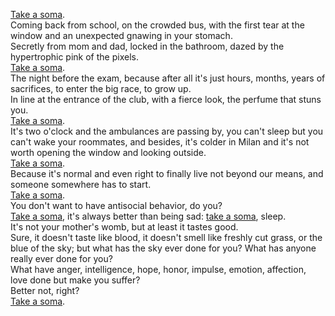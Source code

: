 [Take a soma](https://takeasoma.com/).<br>
Coming back from school, on the crowded bus, with the first tear at the window and an unexpected gnawing in your stomach.<br> 
Secretly from mom and dad, locked in the bathroom, dazed by the hypertrophic pink of the pixels.<br>
[Take a soma](https://takeasoma.com/).<br>
The night before the exam, because after all it's just hours, months, years of sacrifices, to enter the big race, to grow up.<br>
In line at the entrance of the club, with a fierce look, the perfume that stuns you.<br>
[Take a soma](https://takeasoma.com/).<br>
It's two o'clock and the ambulances are passing by, you can't sleep but you can't wake your roommates, and besides, it's colder in Milan and it's not worth opening the window and looking outside.<br>
[Take a soma](https://takeasoma.com/).<br>
Because it's normal and even right to finally live not beyond our means, and someone somewhere has to start.<br>
[Take a soma](https://takeasoma.com/).<br>
You don't want to have antisocial behavior, do you?<br>
[Take a soma](https://takeasoma.com/), it's always better than being sad: [take a soma](https://takeasoma.com/), sleep.<br>
It's not your mother's womb, but at least it tastes good.<br>
Sure, it doesn't taste like blood, it doesn't smell like freshly cut grass, or the blue of the sky; but what has the sky ever done for you? 
What has anyone really ever done for you?<br>
What have anger, intelligence, hope, honor, impulse, emotion, affection, love done but make you suffer?<br>
Better not, right?<br>
[Take a soma](https://takeasoma.com/).